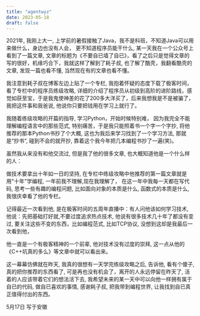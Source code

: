 ```yaml
---
title: "agentwyz"
date: 2023-05-18 
draft: false
---
```


2021年, 我刚上大一, 上学前的暑假接触了Java，我不是科班，不知道Java可以用来做什么，身边也没有人会， 更不知道程序员能干什么, 某一天我在一个公众号上看到了一篇文章, 文章的标题为《不要自已墙了自已》，看了之后只是觉得文章的写的很好，机缘巧合下，我就这样了解到了耗子叔, 也了解了酷壳，我翻看酷壳的文章, 发现一篇也看不懂, 当然现在有的文章也看不懂。 

我注意到耗子叔在博客左边上贴了一个专栏, 我抱着怀疑的态度下载了极客时间，看了专栏中的程序员练级攻略, 详细的介绍了程序员从初级到高阶的进阶路线，感觉如获至宝，于是我鬼使神差的花了200多大洋买了，后来我想我是不是被骗了，我把这件事和我爸说, 他说你只要把钱用在学习上就行了。

我随着练级攻略的开篇的指导, 学习Python，开始时候特别难， 因为我完全不能理解编程语言中的那些范式, 特别痛苦，于是我只能照着书一个字一个字抄, 将他推荐的那本Python书抄了个大概,  这也为我后来学习找到了一个学习方法, 那就是“抄书“, 碰到不会的就开抄, 靠着这个我今年把几本编程书抄了一遍(笑)。

虽然我从来没有和他交流过, 但是我了他的很多文章, 也大概知道他是一个什么样的人：

做技术要拿出十年如一日的坚持, 在专栏中练级攻略中他推荐的第一篇文章就是用"十年"学编程, 一年前我不理解,现在我理解了， 在这一年中我每一天都在写代码, 思考一些有趣的编程问题, 比如面向对象的本质是什么, 函数式的本质是什么, 我很庆幸看了他的专栏。

记得最近一次看到他, 是在极客时间的五周年直播中：有人问他该如何学习技术, 他说：先把基础打好就,不要过度追求热点技术, 他说有很多技术几十年了都没有变过, 要关注这些不变的东西，比如编程范式, 比如TCP协议, 没想到这却是我最后一次看到他，

他一直是一个有极客精神的一个前辈, 他对技术没有过度的崇拜, 这一点从他的《C++坑真的多么》等文章中就可以看出来。

这一幕幕仿佛就在昨天, 我真的很想有一天学完练级攻略之后, 告诉他, 看有个傻子, 真的把你推荐的东西看了, 可是再也没有机会了，离开的人永远停留在昨天了, 活着的人应该带着它们的想法活下去, 我希望未来的某一天中可以向他一样拥有属于自已的代码, 做自已喜欢的事情, 感谢耗子叔, 把我带到编程世界, 让我找到自已真正值得付出的东西。

5月17日  写于安徽 
